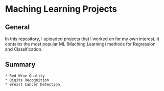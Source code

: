# Maching Learning Projects
## General 
In this repository, I uploaded projects that I worked on for my own interest, it contains the most 
popular ML (Maching Learning) methods for Regression and Classification.

## Summary
	
	* Red Wine Quality
	* Digits Recognition
	* Breast Cancer Detection
	
